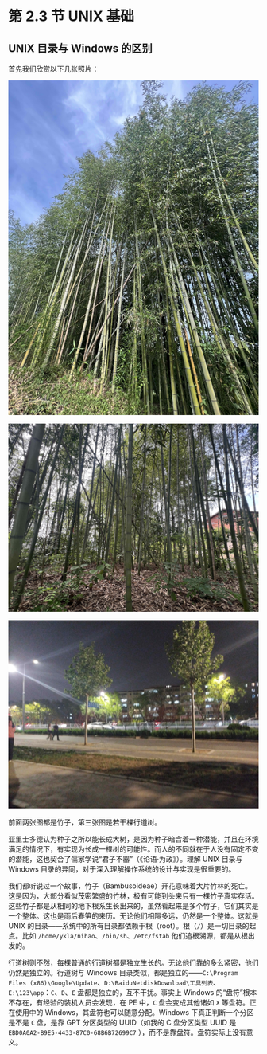# 第 2.3 节 UNIX 基础

## UNIX 目录与 Windows 的区别

首先我们欣赏以下几张照片：

![](../.gitbook/assets/zhuzi-1.jpg)

![](../.gitbook/assets/zhuzi-2.jpg)

![](../.gitbook/assets/zhuzi-3.jpg)

前面两张图都是竹子，第三张图是若干棵行道树。

亚里士多德认为种子之所以能长成大树，是因为种子暗含着一种潜能，并且在环境满足的情况下，有实现为长成一棵树的可能性。而人的不同就在于人没有固定不变的潜能，这也契合了儒家学说“君子不器”（《论语·为政》）。理解 UNIX 目录与 Windows 目录的异同，对于深入理解操作系统的设计与实现是很重要的。

我们都听说过一个故事，竹子（Bambusoideae）开花意味着大片竹林的死亡。这是因为，大部分看似茂密繁盛的竹林，极有可能到头来只有一棵竹子真实存活。这些竹子都是从相同的地下根系生长出来的，虽然看起来是多个竹子，它们其实是一个整体。这也是雨后春笋的来历。无论他们相隔多远，仍然是一个整体。这就是 UNIX 的目录——系统中的所有目录都依赖于根（root）。根（`/`）是一切目录的起点。比如 `/home/ykla/nihao`、`/bin/sh`、`/etc/fstab` 他们追根溯源，都是从根出发的。

行道树则不然，每棵普通的行道树都是独立生长的。无论他们靠的多么紧密，他们仍然是独立的。行道树与 Windows 目录类似，都是独立的——`C:\Program Files (x86)\Google\Update`、`D:\BaiduNetdiskDownload\工具列表`、`E:\123\app`：`C`、`D`、`E` 盘都是独立的，互不干扰。事实上 Windows 的“盘符”根本不存在，有经验的装机人员会发现，在 PE 中，`C` 盘会变成其他诸如 `X` 等盘符。正在使用中的 Windows，其盘符也可以随意分配。Windows 下真正判断一个分区是不是 `C` 盘，是靠 GPT 分区类型的 UUID（如我的 C 盘分区类型 UUID 是 `EBD0A0A2-B9E5-4433-87C0-68B6B72699C7` ），而不是靠盘符。盘符实际上没有意义。
